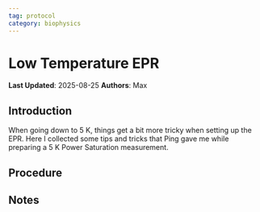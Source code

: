 ```yaml
---
tag: protocol
category: biophysics
---
```

# Low Temperature EPR

**Last Updated**: 2025-08-25
**Authors**: Max

## Introduction
When going down to 5 K, things get a bit more tricky when setting up the EPR. Here I collected some tips and tricks that Ping gave me while preparing a 5 K Power Saturation measurement.

## Procedure





## Notes